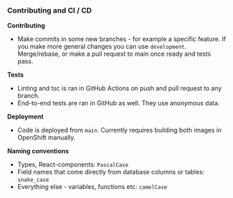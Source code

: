 ### Contributing and CI / CD

**Contributing**
+ Make commits in some new branches - for example a specific feature. If you make more general changes you can use `development`. Merge/rebase, or make a pull request to main once ready and tests pass.

**Tests**
+ Linting and tsc is ran in GitHub Actions on push and pull request to any branch.
+ End-to-end tests are ran in GitHub as well. They use anonymous data. 

**Deployment**
+ Code is deployed from `main`. Currently requires building both images in OpenShift manually.

**Naming conventions**
+ Types, React-components: `PascalCase`
+ Field names that come directly from database columns or tables: `snake_case`
+ Everything else - variables, functions etc: `camelCase`
